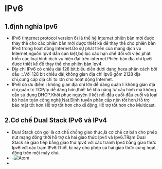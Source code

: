 # IPv6 #
## 1.định nghĩa Ipv6 ## 
- IPv6 (Internet protocol version 6) là thế hệ Internet phiên bản mới được thay thế cho các phiên bản mới được thiết kế để thay thế cho phiên bản IPv4 trong hoạt động Internet.Do sự phát triển của mạng dịch vụ Internet,nguồn Ipv4 dần cạn kiệt,bộ lọc các hạn chế đối với việc phát triển các loại hình dịch vụ hiện đại trên internet.Phiên bản địa chỉ Ipv6 được thiết kế để thay thế cho phiên bản Ipv4.
- Địa chỉ IPv6 có chiều dài 128 bit,biểu diễn dưới dạng hexa phân cách bởi dấu ::.Với 128 bit chiều dài,không gian địa chỉ Ipv6 gồm 2128 địa chỉ,cung cấp địa chỉ to lớn cho hoạt động Internet.
- IPv6 có ưu điểm : không gian địa chỉ lớn dễ dàng quản lí không gian địa chỉ,quản trị TCP/Ip dễ dàng hơn,thiết kế khả năng tự cấu hình mà không cần sử dụng DHCP.Khôi phục nguyên lí kết nối đầu cuối-đầu cuối và loại bỏ hoàn toàn công nghệ Nat.ĐỊnh tuyến phân cấp nên tốt hơn.Hỗ trợ bảo mật tốt hơn.Hỗ trợ tốt hơn cho di động.Hỗ trợ tốt hơn cho Multicast.
## 2.Cơ chế Dual Stack IPv6 và IPv4
- Dual Stack còn gọi là cơ chế chồng giao thức,là cơ chế cơ bản cho phép nút mạng đồng thời hỗ trợ cả hai giao thức Ipv4 và Ipv6.TRạm Dual Stack sẽ giao tiếp bằng giao thứ Ipv4 với các tramh Ipv4 bằng giao thức Ipv6 với các trạm IPv6.Thiết bị này cho phép cả hai giao thức cùng hoạt động trên một máy chủ.
- -![Atom](https://vnpro.vn/upload/user/images/Th%C6%B0%20Vi%E1%BB%87n/C%C6%A1-ch%E1%BA%BF-Dual-Stack-600x446.jpg)
-  